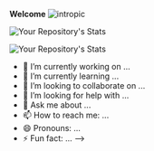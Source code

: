 __Welcome__
![intropic](https://i.imgur.com/crxc0I1.png)

![Your Repository's Stats](https://github-readme-stats.vercel.app/api?username=qburn93&show_icons=true)

![Your Repository's Stats](https://github-readme-stats.vercel.app/api/top-langs/?username=qburn93&theme=blue-green)

- 🔭 I’m currently working on ...
- 🌱 I’m currently learning ...
- 👯 I’m looking to collaborate on ...
- 🤔 I’m looking for help with ...
- 💬 Ask me about ...
- 📫 How to reach me: ...
- 😄 Pronouns: ...
- ⚡ Fun fact: ...
-->
